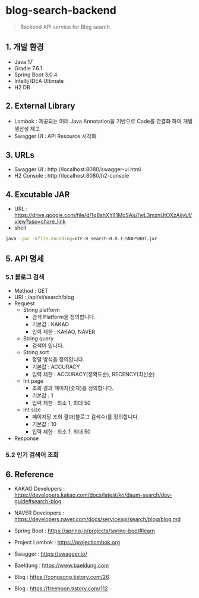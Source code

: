 # blog-search-backend
> Backend API service for Blog search 
   
## 1. 개발 환경
* Java 17
* Gradle 7.6.1
* Spring Boot 3.0.4
* Intellij IDEA Ultimate
* H2 DB
   
## 2. External Library
* Lombok : 제공되는 여러 Java Annotation을 기반으로 Code를 간결화 하여 개발 생산성 제고
* Swagger UI : API Resource 시각화
   
## 3. URLs
* Swagger UI : http://localhost:8080/swagger-ui.html
* H2 Console : http://localhost:8080/h2-console
   
## 4. Excutable JAR
* URL : https://drive.google.com/file/d/1qBshXY41McSAiuTwL3mznUtOXzAijvLf/view?usp=share_link
* shell
```sh
java -jar -Dfile.encoding=UTF-8 search-0.0.1-SNAPSHOT.jar
```
   
## 5. API 명세
### 5.1 블로그 검색
* Method : GET
* URI : /api/vi/search/blog
* Request
   * String platform
      * 검색 Platform을 정의합니다.
      * 기본값 : KAKAO
      * 입력 제한 : KAKAO, NAVER
   * String query
      * 검색어 입니다.
   * String sort
      * 정렬 방식을 정의합니다.
      * 기본값 : ACCURACY
      * 입력 제한 : ACCURACY(정확도순), RECENCY(최신순)
   * Int page
      * 조회 결과 페이지(숫자)를 정의합니다.
      * 기본값 : 1
      * 입력 제한 : 최소 1, 최대 50
   * Int size
      * 페이지당 조회 결과(블로그 검색수)를 정의합니다.
      * 기본값 : 10
      * 입력 제한 : 최소 1, 최대 50
* Response

   
### 5.2 인기 검색어 조회
   
   
## 6. Reference
* KAKAO Developers : <https://developers.kakao.com/docs/latest/ko/daum-search/dev-guide#search-blog>
* NAVER Developers : <https://developers.naver.com/docs/serviceapi/search/blog/blog.md>
* Spring Boot : <https://spring.io/projects/spring-boot#learn>
* Project Lombok : <https://projectlombok.org>
* Swagger : <https://swagger.io/>
* Baeldung : <https://www.baeldung.com>

* Blog : <https://congsong.tistory.com/26>
* Blog : <https://freehoon.tistory.com/112>
